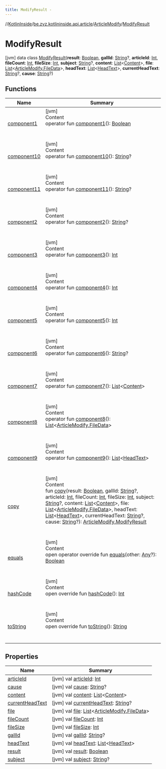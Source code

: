 ```yaml
---
title: ModifyResult -
---
```

//[KotlinInside](../../../index.md)/[be.zvz.kotlininside.api.article](../../index.md)/[ArticleModify](../index.md)/[ModifyResult](index.md)



# ModifyResult  
 [jvm] data class [ModifyResult](index.md)(**result**: [Boolean](https://kotlinlang.org/api/latest/jvm/stdlib/kotlin/-boolean/index.html), **gallId**: [String](https://kotlinlang.org/api/latest/jvm/stdlib/kotlin/-string/index.html)?, **articleId**: [Int](https://kotlinlang.org/api/latest/jvm/stdlib/kotlin/-int/index.html), **fileCount**: [Int](https://kotlinlang.org/api/latest/jvm/stdlib/kotlin/-int/index.html), **fileSize**: [Int](https://kotlinlang.org/api/latest/jvm/stdlib/kotlin/-int/index.html), **subject**: [String](https://kotlinlang.org/api/latest/jvm/stdlib/kotlin/-string/index.html)?, **content**: [List](https://kotlinlang.org/api/latest/jvm/stdlib/kotlin.collections/-list/index.html)<[Content](../../../be.zvz.kotlininside.api.type.content/-content/index.md)>, **file**: [List](https://kotlinlang.org/api/latest/jvm/stdlib/kotlin.collections/-list/index.html)<[ArticleModify.FileData](../-file-data/index.md)>, **headText**: [List](https://kotlinlang.org/api/latest/jvm/stdlib/kotlin.collections/-list/index.html)<[HeadText](../../../be.zvz.kotlininside.api.type/-head-text/index.md)>, **currentHeadText**: [String](https://kotlinlang.org/api/latest/jvm/stdlib/kotlin/-string/index.html)?, **cause**: [String](https://kotlinlang.org/api/latest/jvm/stdlib/kotlin/-string/index.html)?)   


## Functions  
  
|  Name|  Summary| 
|---|---|
| [component1](component1.md)| [jvm]  <br>Content  <br>operator fun [component1](component1.md)(): [Boolean](https://kotlinlang.org/api/latest/jvm/stdlib/kotlin/-boolean/index.html)  <br><br><br>
| [component10](component10.md)| [jvm]  <br>Content  <br>operator fun [component10](component10.md)(): [String](https://kotlinlang.org/api/latest/jvm/stdlib/kotlin/-string/index.html)?  <br><br><br>
| [component11](component11.md)| [jvm]  <br>Content  <br>operator fun [component11](component11.md)(): [String](https://kotlinlang.org/api/latest/jvm/stdlib/kotlin/-string/index.html)?  <br><br><br>
| [component2](component2.md)| [jvm]  <br>Content  <br>operator fun [component2](component2.md)(): [String](https://kotlinlang.org/api/latest/jvm/stdlib/kotlin/-string/index.html)?  <br><br><br>
| [component3](component3.md)| [jvm]  <br>Content  <br>operator fun [component3](component3.md)(): [Int](https://kotlinlang.org/api/latest/jvm/stdlib/kotlin/-int/index.html)  <br><br><br>
| [component4](component4.md)| [jvm]  <br>Content  <br>operator fun [component4](component4.md)(): [Int](https://kotlinlang.org/api/latest/jvm/stdlib/kotlin/-int/index.html)  <br><br><br>
| [component5](component5.md)| [jvm]  <br>Content  <br>operator fun [component5](component5.md)(): [Int](https://kotlinlang.org/api/latest/jvm/stdlib/kotlin/-int/index.html)  <br><br><br>
| [component6](component6.md)| [jvm]  <br>Content  <br>operator fun [component6](component6.md)(): [String](https://kotlinlang.org/api/latest/jvm/stdlib/kotlin/-string/index.html)?  <br><br><br>
| [component7](component7.md)| [jvm]  <br>Content  <br>operator fun [component7](component7.md)(): [List](https://kotlinlang.org/api/latest/jvm/stdlib/kotlin.collections/-list/index.html)<[Content](../../../be.zvz.kotlininside.api.type.content/-content/index.md)>  <br><br><br>
| [component8](component8.md)| [jvm]  <br>Content  <br>operator fun [component8](component8.md)(): [List](https://kotlinlang.org/api/latest/jvm/stdlib/kotlin.collections/-list/index.html)<[ArticleModify.FileData](../-file-data/index.md)>  <br><br><br>
| [component9](component9.md)| [jvm]  <br>Content  <br>operator fun [component9](component9.md)(): [List](https://kotlinlang.org/api/latest/jvm/stdlib/kotlin.collections/-list/index.html)<[HeadText](../../../be.zvz.kotlininside.api.type/-head-text/index.md)>  <br><br><br>
| [copy](copy.md)| [jvm]  <br>Content  <br>fun [copy](copy.md)(result: [Boolean](https://kotlinlang.org/api/latest/jvm/stdlib/kotlin/-boolean/index.html), gallId: [String](https://kotlinlang.org/api/latest/jvm/stdlib/kotlin/-string/index.html)?, articleId: [Int](https://kotlinlang.org/api/latest/jvm/stdlib/kotlin/-int/index.html), fileCount: [Int](https://kotlinlang.org/api/latest/jvm/stdlib/kotlin/-int/index.html), fileSize: [Int](https://kotlinlang.org/api/latest/jvm/stdlib/kotlin/-int/index.html), subject: [String](https://kotlinlang.org/api/latest/jvm/stdlib/kotlin/-string/index.html)?, content: [List](https://kotlinlang.org/api/latest/jvm/stdlib/kotlin.collections/-list/index.html)<[Content](../../../be.zvz.kotlininside.api.type.content/-content/index.md)>, file: [List](https://kotlinlang.org/api/latest/jvm/stdlib/kotlin.collections/-list/index.html)<[ArticleModify.FileData](../-file-data/index.md)>, headText: [List](https://kotlinlang.org/api/latest/jvm/stdlib/kotlin.collections/-list/index.html)<[HeadText](../../../be.zvz.kotlininside.api.type/-head-text/index.md)>, currentHeadText: [String](https://kotlinlang.org/api/latest/jvm/stdlib/kotlin/-string/index.html)?, cause: [String](https://kotlinlang.org/api/latest/jvm/stdlib/kotlin/-string/index.html)?): [ArticleModify.ModifyResult](index.md)  <br><br><br>
| [equals](https://kotlinlang.org/api/latest/jvm/stdlib/kotlin/-any/equals.html)| [jvm]  <br>Content  <br>open operator override fun [equals](https://kotlinlang.org/api/latest/jvm/stdlib/kotlin/-any/equals.html)(other: [Any](https://kotlinlang.org/api/latest/jvm/stdlib/kotlin/-any/index.html)?): [Boolean](https://kotlinlang.org/api/latest/jvm/stdlib/kotlin/-boolean/index.html)  <br><br><br>
| [hashCode](https://kotlinlang.org/api/latest/jvm/stdlib/kotlin/-any/hash-code.html)| [jvm]  <br>Content  <br>open override fun [hashCode](https://kotlinlang.org/api/latest/jvm/stdlib/kotlin/-any/hash-code.html)(): [Int](https://kotlinlang.org/api/latest/jvm/stdlib/kotlin/-int/index.html)  <br><br><br>
| [toString](https://kotlinlang.org/api/latest/jvm/stdlib/kotlin/-any/to-string.html)| [jvm]  <br>Content  <br>open override fun [toString](https://kotlinlang.org/api/latest/jvm/stdlib/kotlin/-any/to-string.html)(): [String](https://kotlinlang.org/api/latest/jvm/stdlib/kotlin/-string/index.html)  <br><br><br>


## Properties  
  
|  Name|  Summary| 
|---|---|
| [articleId](index.md#be.zvz.kotlininside.api.article/ArticleModify.ModifyResult/articleId/#/PointingToDeclaration/)|  [jvm] val [articleId](index.md#be.zvz.kotlininside.api.article/ArticleModify.ModifyResult/articleId/#/PointingToDeclaration/): [Int](https://kotlinlang.org/api/latest/jvm/stdlib/kotlin/-int/index.html)   <br>
| [cause](index.md#be.zvz.kotlininside.api.article/ArticleModify.ModifyResult/cause/#/PointingToDeclaration/)|  [jvm] val [cause](index.md#be.zvz.kotlininside.api.article/ArticleModify.ModifyResult/cause/#/PointingToDeclaration/): [String](https://kotlinlang.org/api/latest/jvm/stdlib/kotlin/-string/index.html)?   <br>
| [content](index.md#be.zvz.kotlininside.api.article/ArticleModify.ModifyResult/content/#/PointingToDeclaration/)|  [jvm] val [content](index.md#be.zvz.kotlininside.api.article/ArticleModify.ModifyResult/content/#/PointingToDeclaration/): [List](https://kotlinlang.org/api/latest/jvm/stdlib/kotlin.collections/-list/index.html)<[Content](../../../be.zvz.kotlininside.api.type.content/-content/index.md)>   <br>
| [currentHeadText](index.md#be.zvz.kotlininside.api.article/ArticleModify.ModifyResult/currentHeadText/#/PointingToDeclaration/)|  [jvm] val [currentHeadText](index.md#be.zvz.kotlininside.api.article/ArticleModify.ModifyResult/currentHeadText/#/PointingToDeclaration/): [String](https://kotlinlang.org/api/latest/jvm/stdlib/kotlin/-string/index.html)?   <br>
| [file](index.md#be.zvz.kotlininside.api.article/ArticleModify.ModifyResult/file/#/PointingToDeclaration/)|  [jvm] val [file](index.md#be.zvz.kotlininside.api.article/ArticleModify.ModifyResult/file/#/PointingToDeclaration/): [List](https://kotlinlang.org/api/latest/jvm/stdlib/kotlin.collections/-list/index.html)<[ArticleModify.FileData](../-file-data/index.md)>   <br>
| [fileCount](index.md#be.zvz.kotlininside.api.article/ArticleModify.ModifyResult/fileCount/#/PointingToDeclaration/)|  [jvm] val [fileCount](index.md#be.zvz.kotlininside.api.article/ArticleModify.ModifyResult/fileCount/#/PointingToDeclaration/): [Int](https://kotlinlang.org/api/latest/jvm/stdlib/kotlin/-int/index.html)   <br>
| [fileSize](index.md#be.zvz.kotlininside.api.article/ArticleModify.ModifyResult/fileSize/#/PointingToDeclaration/)|  [jvm] val [fileSize](index.md#be.zvz.kotlininside.api.article/ArticleModify.ModifyResult/fileSize/#/PointingToDeclaration/): [Int](https://kotlinlang.org/api/latest/jvm/stdlib/kotlin/-int/index.html)   <br>
| [gallId](index.md#be.zvz.kotlininside.api.article/ArticleModify.ModifyResult/gallId/#/PointingToDeclaration/)|  [jvm] val [gallId](index.md#be.zvz.kotlininside.api.article/ArticleModify.ModifyResult/gallId/#/PointingToDeclaration/): [String](https://kotlinlang.org/api/latest/jvm/stdlib/kotlin/-string/index.html)?   <br>
| [headText](index.md#be.zvz.kotlininside.api.article/ArticleModify.ModifyResult/headText/#/PointingToDeclaration/)|  [jvm] val [headText](index.md#be.zvz.kotlininside.api.article/ArticleModify.ModifyResult/headText/#/PointingToDeclaration/): [List](https://kotlinlang.org/api/latest/jvm/stdlib/kotlin.collections/-list/index.html)<[HeadText](../../../be.zvz.kotlininside.api.type/-head-text/index.md)>   <br>
| [result](index.md#be.zvz.kotlininside.api.article/ArticleModify.ModifyResult/result/#/PointingToDeclaration/)|  [jvm] val [result](index.md#be.zvz.kotlininside.api.article/ArticleModify.ModifyResult/result/#/PointingToDeclaration/): [Boolean](https://kotlinlang.org/api/latest/jvm/stdlib/kotlin/-boolean/index.html)   <br>
| [subject](index.md#be.zvz.kotlininside.api.article/ArticleModify.ModifyResult/subject/#/PointingToDeclaration/)|  [jvm] val [subject](index.md#be.zvz.kotlininside.api.article/ArticleModify.ModifyResult/subject/#/PointingToDeclaration/): [String](https://kotlinlang.org/api/latest/jvm/stdlib/kotlin/-string/index.html)?   <br>

